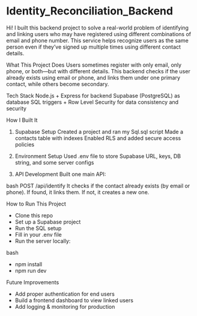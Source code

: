 # Identity_Reconciliation_Backend
Hi! I built this backend project to solve a real-world problem of identifying and linking users who may have registered using different combinations of email and phone number.
This service helps recognize users as the same person even if they’ve signed up multiple times using different contact details.

What This Project Does
Users sometimes register with only email, only phone, or both—but with different details. This backend checks if the user already exists using email or phone, and links them under one primary contact, while others become secondary.

Tech Stack
Node.js + Express for backend
Supabase (PostgreSQL) as database
SQL triggers + Row Level Security for data consistency and security

How I Built It
1. Supabase Setup
Created a project and ran my Sql.sql script
Made a contacts table with indexes
Enabled RLS and added secure access policies

2. Environment Setup
Used .env file to store Supabase URL, keys, DB string, and some server configs

3. API Development
Built one main API:

bash
POST /api/identify
It checks if the contact already exists (by email or phone). If found, it links them. If not, it creates a new one.

How to Run This Project
- Clone this repo
- Set up a Supabase project
- Run the SQL setup
- Fill in your .env file
- Run the server locally:

bash
- npm install
- npm run dev

Future Improvements
- Add proper authentication for end users
- Build a frontend dashboard to view linked users
- Add logging & monitoring for production
